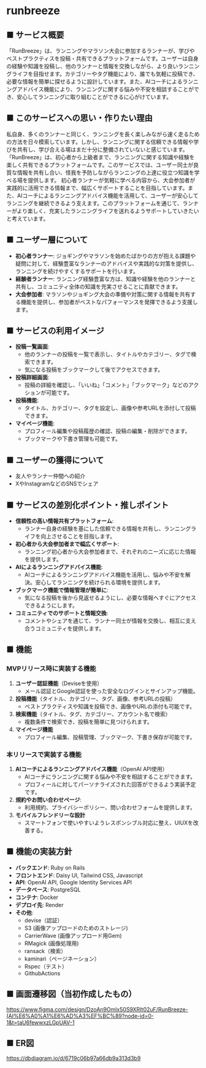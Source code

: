 # runbreeze
## ■ サービス概要

「RunBreeze」は、ランニングやマラソン大会に参加するランナーが、学びやベストプラクティスを投稿・共有できるプラットフォームです。ユーザーは自身の経験や知識を投稿し、他のランナーと情報を交換しながら、より良いランニングライフを目指せます。カテゴリーやタグ機能により、誰でも気軽に投稿でき、必要な情報を簡単に探せるように設計しています。また、AIコーチによるランニングアドバイス機能により、ランニングに関する悩みや不安を相談することができ、安心してランニングに取り組むことができるに心がけています。

## ■ このサービスへの思い・作りたい理由

私自身、多くのランナーと同じく、ランニングを長く楽しみながら速く走るための方法を日々模索しています。しかし、ランニングに関する信頼できる情報や学びを共有し、学び合える場はまだ十分に整備されていないと感じています。
「RunBreeze」は、初心者から上級者まで、ランニングに関する知識や経験を楽しく共有できるプラットフォームです。このサービスでは、ユーザー同士が良質な情報を共有し合い、怪我を予防しながらランニングの上達に役立つ知識を学べる場を提供します。
初心者ランナーが気軽に学べる内容から、大会参加者が実践的に活用できる情報まで、幅広くサポートすることを目指しています。また、AIコーチによるランニングアドバイス機能を活用して、ユーザーが安心してランニングを継続できるよう支えます。このプラットフォームを通じて、ランナーがより楽しく、充実したランニングライフを送れるようサポートしていきたいと考えています。

## ■ ユーザー層について

- **初心者ランナー**: ジョギングやマラソンを始めたばかりの方が抱える課題や疑問に対して、経験豊富なランナーのアドバイスや実践的な対策を提供し、ランニングを続けやすくするサポートを行います。
- **経験者ランナー**: ランニング経験豊富な方は、知識や経験を他のランナーと共有し、コミュニティ全体の知識を充実させることに貢献できます。
- **大会参加者**: マラソンやジョギング大会の準備や対策に関する情報を共有する機能を提供し、参加者がベストなパフォーマンスを発揮できるよう支援します。

## ■ サービスの利用イメージ

- **投稿一覧画面**:
    - 他のランナーの投稿を一覧で表示し、タイトルやカテゴリー、タグで検索できます。
    - 気になる投稿をブックマークして後でアクセスできます。
- **投稿詳細画面**:
    - 投稿の詳細を確認し、「いいね」「コメント」「ブックマーク」などのアクションが可能です。
- **投稿機能**:
    - タイトル、カテゴリー、タグを設定し、画像や参考URLを添付して投稿できます。
- **マイページ機能**:
    - プロフィール編集や投稿履歴の確認、投稿の編集・削除ができます。
    - ブックマークや下書き管理も可能です。

## ■ ユーザーの獲得について

- 友人やランナー仲間への紹介
- XやInstagramなどのSNSでシェア

## ■ サービスの差別化ポイント・推しポイント

- **信頼性の高い情報共有プラットフォーム**:
    - ランナー自身の経験を基にした信頼できる情報を共有し、ランニングライフを向上させることを目指します。
- **初心者から大会参加者まで幅広くサポート**:
    - ランニング初心者から大会参加者まで、それぞれのニーズに応じた情報を提供します。
- **AIによるランニングアドバイス機能**:
    - AIコーチによるランニングアドバイス機能を活用し、悩みや不安を解決。安心してランニングを続けられる環境を提供します。
- **ブックマーク機能で情報管理が簡単に**:
    - 気になる投稿を後から見返せるようにし、必要な情報へすぐにアクセスできるようにします。
- **コミュニティでのサポートと情報交換**:
    - コメントやシェアを通じて、ランナー同士が情報を交換し、相互に支え合うコミュニティを提供します。

## ■ 機能

### **MVPリリース時に実装する機能**

1. **ユーザー認証機能**（Deviseを使用）
    - メール認証とGoogle認証を使った安全なログインとサインアップ機能。
2. **投稿機能**（タイトル、カテゴリー、タグ、画像、参考URLの投稿）
    - ベストプラクティスや知識を投稿でき、画像やURLの添付も可能です。
3. **検索機能**（タイトル、タグ、カテゴリー、アカウント名で検索）
    - 複数条件で検索でき、投稿を簡単に見つけられます。
4. **マイページ機能**
    - プロフィール編集、投稿管理、ブックマーク、下書き保存が可能です。

### **本リリースで実装する機能**

1. **AIコーチによるランニングアドバイス機能**（OpenAI API使用）
    - AIコーチにランニングに関する悩みや不安を相談することができます。
    - プロフィールに対してパーソナライズされた回答ができるよう実装予定です。
2. **規約やお問い合わせページ**:
    - 利用規約、プライバシーポリシー、問い合わせフォームを提供します。
3. **モバイルフレンドリーな設計**
    - スマートフォンで使いやすいようレスポンシブル対応に整え、UIUXを改善する。


## ■ 機能の実装方針

- **バックエンド**: Ruby on Rails
- **フロントエンド**: Daisy UI, Tailwind CSS, Javascript
- **API**: OpenAI API, Google Identity Services API
- **データベース**: PostgreSQL
- **コンテナ**: Docker
- **デプロイ先**: Render
- **その他**:
    - devise（認証）
    - S3 (画像アップロードのためのストレージ)
    - CarrierWave (画像アップロード用Gem)
    - RMagick (画像処理用)
    - ransack（検索）
    - kaminari（ページネーション）
    - Rspec（テスト）
    - GithubActions

## ■ 画面遷移図（当初作成したもの）
https://www.figma.com/design/DzoAn9Omlx50S9XRIt02uF/RunBreeze-(AI%E6%A0%A1%E6%AD%A3%EF%BC%89?node-id=0-1&t=taU6fewwxzLGpUAV-1

## ■ ER図
https://dbdiagram.io/d/6719c06b97a66db9a313d3b9
